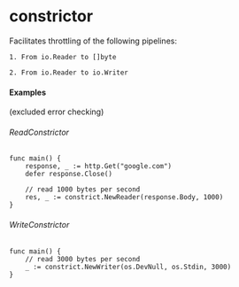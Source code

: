 # constrictor

Facilitates throttling of the following pipelines:

    1. From io.Reader to []byte
    
    2. From io.Reader to io.Writer

#### Examples
(excluded error checking)

###### ReadConstrictor
```
func main() {
    response, _ := http.Get("google.com")
    defer response.Close()

    // read 1000 bytes per second
    res, _ := constrict.NewReader(response.Body, 1000)
}
```

###### WriteConstrictor
```
func main() {
    // read 3000 bytes per second
    _ := constrict.NewWriter(os.DevNull, os.Stdin, 3000)
}
```
